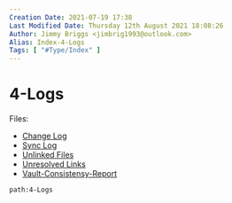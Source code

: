 ```yaml
---
Creation Date: 2021-07-19 17:38
Last Modified Date: Thursday 12th August 2021 18:08:26
Author: Jimmy Briggs <jimbrig1993@outlook.com>
Alias: Index-4-Logs
Tags: [ "#Type/Index" ]
---
```


# 4-Logs

Files:

- [Change Log](./Changelog.md)
- [Sync Log](./Synclog.md)
- [Unlinked Files](./Unlinked-Files.md)
- [Unresolved Links](./Unresolved-Links.md)
- [Vault-Consistensy-Report](./Vault-Consistensy-Report.md)


```query
path:4-Logs
```
